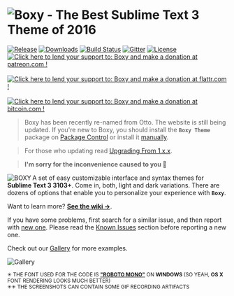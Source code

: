 # ![Boxy - The Best Sublime Text 3 Theme of 2016][img-name]

[![Release][img-release]][release]
[![Downloads][img-downloads]][downloads]
[![Build Status][img-build-status]][build-status]
[![Gitter][img-gitter]][gitter]
[![License][img-license]][license]&nbsp;
[![Click here to lend your support to: Boxy and make a donation at patreon.com !][img-patreon]][patreon]&nbsp;
[![Click here to lend your support to: Boxy and make a donation at flattr.com !][img-flattr]][flattr]&nbsp;
[![Click here to lend your support to: Boxy and make a donation at bitcoin.com !][img-bitcoin]][bitcoin]

> Boxy has been recently re-named from Otto. The website is still being updated. If you're new to Boxy, you should install the **`Boxy Theme`** package on [Package Control][downloads] or install it [manually][manual-install]. 

> For those who updating read [Upgrading From 1.x.x][upgrading]. 

> **I'm sorry for the inconvenience caused to you 🙍**

<a href="http://www.oivva.com/boxy" target="_blank"><img align="left" src="https://raw.githubusercontent.com/oivva/boxy-extras/master/assets/readme/logo.gif" alt="BOXY"></a>

A set of easy customizable interface and syntax themes for **Sublime Text 3 3103+**. Come in, both, light and dark variations. There are dozens of options that enable you to personalize your experience with **`Boxy`**. 

Want to learn more? [**See the wiki &#8594;**][wiki].

If you have some problems, first search for a similar issue, and then report with [new one][issues]. Please read the [Known Issues][known-issues] section before reporting a new one.

Check out our [Gallery][gallery] for more examples.

![Gallery][img-gallery]

<sup>&#x2733; THE FONT USED FOR THE CODE IS <a href="https://www.google.com/fonts/specimen/Roboto+Mono" target="_blank"><b>"ROBOTO MONO"</b></a> ON <b>WINDOWS</b> (SO YEAH, <b>OS X</b> FONT RENDERING LOOKS MUCH BETTER)</sup><br>
<sup>&#x2733;&#x2733; THE SCREENSHOTS CAN CONTAIN SOME GIF RECORDING ARTIFACTS</sup>


<!-- Links -->

[release]: https://github.com/oivva/boxy/releases
[downloads]: https://packagecontrol.io/packages/Boxy%20Theme
[build-status]: https://travis-ci.org/oivva/boxy
[gitter]: https://gitter.im/oivva/boxy
[license]: https://github.com/oivva/boxy
[patreon]: https://www.patreon.com/oivva "Donate with Patreon"
[flattr]: https://flattr.com/profile/oivva "Donate with Flattr"
[bitcoin]: https://www.coinbase.com/oivva "Donate with Bitcoin"
[upgrading]: https://github.com/oivva/boxy/wiki/Upgrading
[issues]: https://github.com/oivva/boxy/issues
[wiki]: https://github.com/oivva/boxy/wiki
[gallery]: https://github.com/oivva/boxy/wiki/Gallery
[website]: http://www.oivva.com/boxy/
[known-issues]: https://github.com/oivva/boxy/wiki#known-issues
[pr]: https://github.com/wbond/package_control_channel/pull/5500
[manual-install]: https://github.com/oivva/boxy/wiki/Get-It#manual
[settings]: https://github.com/oivva/boxy/wiki/Settings

<!-- Images -->

[img-name]: https://raw.githubusercontent.com/oivva/boxy-extras/master/assets/readme/name.png
[img-release]: https://img.shields.io/github/release/oivva/boxy.svg?maxAge=3600
[img-downloads]: https://img.shields.io/packagecontrol/dt/Boxy%20Theme.svg?maxAge=3600
[img-build-status]: https://img.shields.io/travis/oivva/boxy.svg?maxAge=3600
[img-gitter]: https://img.shields.io/gitter/room/nwjs/nw.js.svg?maxAge=2592000
[img-license]: https://img.shields.io/github/license/mashape/apistatus.svg?maxAge=2592000
[img-patreon]: https://raw.githubusercontent.com/oivva/boxy-extras/master/assets/readme/patreon.png
[img-flattr]: https://raw.githubusercontent.com/oivva/boxy-extras/master/assets/readme/flattr.png
[img-bitcoin]: https://raw.githubusercontent.com/oivva/boxy-extras/master/assets/readme/bitcoin.png
[img-gallery]: https://raw.githubusercontent.com/oivva/boxy-extras/master/assets/readme/gallery.gif
